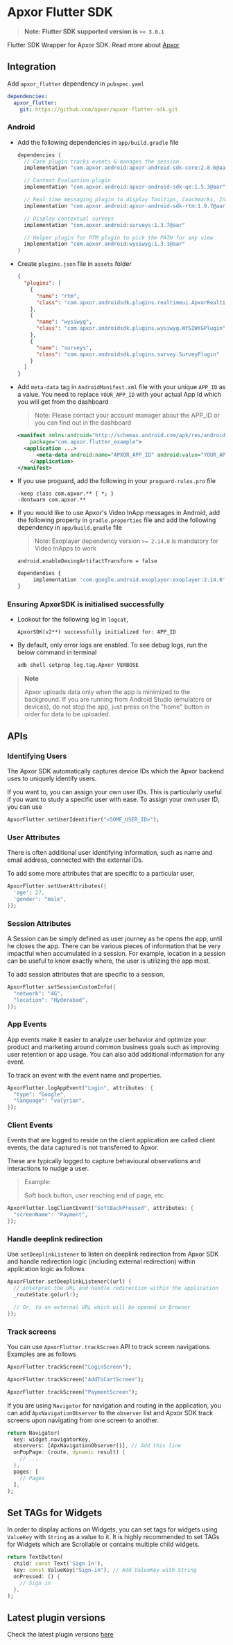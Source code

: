 # Apxor Flutter SDK

> **Note: Flutter SDK supported version is `>= 3.0.1`**

Flutter SDK Wrapper for Apxor SDK. Read more about [Apxor](https://www.apxor.com)

## Integration

Add `apxor_flutter` dependency in `pubspec.yaml`

```yaml
dependencies:
  apxor_flutter:
    git: https://github.com/apxor/apxor-flutter-sdk.git
```

### Android

- Add the following dependencies in `app/build.gradle` file

  ```groovy
  dependencies {
    // Core plugin tracks events & manages the session
    implementation "com.apxor.android:apxor-android-sdk-core:2.8.6@aar"

    // Context Evaluation plugin
    implementation "com.apxor.android:apxor-android-sdk-qe:1.5.3@aar"

    // Real time messaging plugin to display Tooltips, Coachmarks, InApps and Onboarding walkthroughs
    implementation "com.apxor.android:apxor-android-sdk-rtm:1.9.7@aar"

    // Display contextual surveys
    implementation "com.apxor.android:surveys:1.3.7@aar"

    // Helper plugin for RTM plugin to pick the PATH for any view
    implementation "com.apxor.android:wysiwyg:1.3.1@aar"
  }
  ```

- Create `plugins.json` file in `assets` folder

  ```json
  {
    "plugins": [
      {
        "name": "rtm",
        "class": "com.apxor.androidsdk.plugins.realtimeui.ApxorRealtimeUIPlugin"
      },
      {
        "name": "wysiwyg",
        "class": "com.apxor.androidsdk.plugins.wysiwyg.WYSIWYGPlugin"
      },
      {
        "name": "surveys",
        "class": "com.apxor.androidsdk.plugins.survey.SurveyPlugin"
      }
    ]
  }
  ```

- Add `meta-data` tag in `AndroidManifest.xml` file with your unique `APP_ID` as a value. You need to replace `YOUR_APP_ID` with your actual App Id which you will get from the dashboard

  > Note: Please contact your account manager about the APP_ID or you can find out in the dashboard

  ```xml
  <manifest xmlns:android="http://schemas.android.com/apk/res/android"
      package="com.apxor.flutter_example">
    <application ...>
        <meta-data android:name="APXOR_APP_ID" android:value="YOUR_APP_ID" />
      </application>
  </manifest>
  ```

- If you use proguard, add the following in your `proguard-rules.pro` file

  ```proguard
  -keep class com.apxor.** { *; }
  -dontwarn com.apxor.**
  ```

- If you would like to use Apxor's Video InApp messages in Android, add the following property in `gradle.properties` file and add the following dependency in `app/build.gradle` file

  > Note: Exoplayer dependency version `>= 2.14.0` is mandatory for Video InApps to work

  ```properties
  android.enableDexingArtifactTransform = false
  ```

  ```js
  dependendies {
       implementation 'com.google.android.exoplayer:exoplayer:2.14.0'
  }
  ```

### Ensuring ApxorSDK is initialised successfully

- Lookout for the following log in `logcat`,

  ```text
  ApxorSDK(v2**) successfully initialized for: APP_ID
  ```

- By default, only error logs are enabled. To see debug logs, run the below command in terminal

  ```bash
  adb shell setprop log.tag.Apxor VERBOSE
  ```

> **Note**
>
> Apxor uploads data only when the app is minimized to the background.
> If you are running from Android Studio (emulators or devices), do not stop the app, just press on the "home" button in order for data to be uploaded.

## APIs

### Identifying Users

The Apxor SDK automatically captures device IDs which the Apxor backend uses to uniquely identify users.

If you want to, you can assign your own user IDs. This is particularly useful if you want to study a specific user with ease. To assign your own user ID, you can use

```dart
ApxorFlutter.setUserIdentifier("<SOME_USER_ID>");
```

### User Attributes

There is often additional user identifying information, such as name and email address, connected with the external IDs.

To add some more attributes that are specific to a particular user,

```dart
ApxorFlutter.setUserAttributes({
  'age': 27,
  'gender': "male",
});
```

### Session Attributes

A Session can be simply defined as user journey as he opens the app, until he closes the app. There can be various pieces of information that be very impactful when accumulated in a session. For example, location in a session can be useful to know exactly where, the user is utilizing the app most.

To add session attributes that are specific to a session,

```dart
ApxorFlutter.setSessionCustomInfo({
  "network": "4G",
  "location": "Hyderabad",
});
```

### App Events

App events make it easier to analyze user behavior and optimize your product and marketing around common business goals such as improving user retention or app usage. You can also add additional information for any event.

To track an event with the event name and properties.

```dart
ApxorFlutter.logAppEvent("Login", attributes: {
  "type": "Google",
  "language": "valyrian",
});
```

### Client Events

Events that are logged to reside on the client application are called client events, the data captured is not transferred to Apxor.

These are typically logged to capture behavioural observations and interactions to nudge a user.

> Example:
>
> Soft back button, user reaching end of page, etc.

```dart
ApxorFlutter.logClientEvent("SoftBackPressed", attributes: {
  "screenName": "Payment",
});
```

### Handle deeplink redirection

Use `setDeeplinkListener` to listen on deeplink redirection from Apxor SDK and handle redirection logic (including external redirection) within application logic as follows

```dart
ApxorFlutter.setDeeplinkListener((url) {
  // interpret the URL and handle redirection within the application
  _routeState.go(url!);

  // Or, to an external URL which will be opened in Browser
});
```

### Track screens

You can use `ApxorFlutter.trackScreen` API to track screen navigations. Examples are as follows

```dart
ApxorFlutter.trackScreen("LoginScreen");

ApxorFlutter.trackScreen("AddToCartScreen");

ApxorFlutter.trackScreen("PaymentScreen");
```

If you are using `Navigator` for navigation and routing in the application, you can add `ApxNavigationObserver` to the `observer` list and Apxor SDK track screens upon navigating from one screen to another.

```dart
return Navigator(
  key: widget.navigatorKey,
  observers: [ApxNavigationObserver()], // Add this line
  onPopPage: (route, dynamic result) {
    // ...
  },
  pages: [
    // Pages
  ],
);
```

## Set TAGs for Widgets

In order to display actions on Widgets, you can set tags for widgets using `ValueKey` with `String` as a value to it. It is highly recommended to set TAGs for Widgets which are Scrollable or contains multiple child widgets.

```dart
return TextButton(
  child: const Text('Sign In'),
  key: const ValueKey("Sign-in"), // Add ValueKey with String
  onPressed: () {
    // Sign in
  },
);
```

## Latest plugin versions

Check the latest plugin versions [here](https://docs.apxor.com/docs/SDK/androidx-guide)
